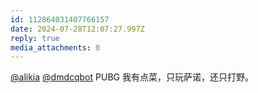 ```yaml
---
id: 112864031407766157
date: 2024-07-28T12:07:27.997Z
reply: true
media_attachments: 0
---
```


[@alikia](https://social.a2x.pub/@alikia) [@dmdcqbot](https://14141004.xyz/@dmdcqbot) PUBG 我有点菜，只玩萨诺，还只打野。

